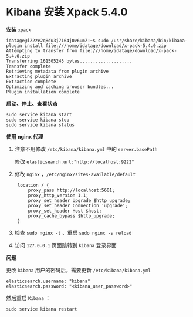 # Kibana 安装 Xpack 5.4.0

**安装** `xpack`

```text
idatage@iZ2ze2q8du3j7164j0v6umZ:~$ sudo /usr/share/kibana/bin/kibana-plugin install file:///home/idatage/download/x-pack-5.4.0.zip
Attempting to transfer from file:///home/idatage/download/x-pack-5.4.0.zip
Transferring 161505245 bytes....................
Transfer complete
Retrieving metadata from plugin archive
Extracting plugin archive
Extraction complete
Optimizing and caching browser bundles...
Plugin installation complete
```

**启动、停止、查看状态**

```text
sudo service kibana start
sudo service kibana stop
sudo service kibana status
```

**使用 nginx 代理**

1. 注意不用修改 `/etc/kibana/kibana.yml` 中的 `server.basePath`

   修改 `elasticsearch.url:"http://localhost:9222"`

2. 修改 `nginx` ，`/etc/nginx/sites-available/default`

   ```text
    location / {
        proxy_pass http://localhost:5601;
        proxy_http_version 1.1;
        proxy_set_header Upgrade $http_upgrade;
        proxy_set_header Connection 'upgrade';
        proxy_set_header Host $host;
        proxy_cache_bypass $http_upgrade;
    }
   ```

3. 检查 `sudo nginx -t` 、重启 `sudo nginx -s reload`
4. 访问 `127.0.0.1` 页面跳转到 `kibana` 登录界面

**问题**

更改 `kibana` 用户的密码后，需要更新 `/etc/kibana/kibana.yml`

```text
elasticsearch.username: "kibana"
elasticsearch.password: "<kibana_user_password>"
```

然后重启 `Kibana` ：

`sudo service kibana restart`


